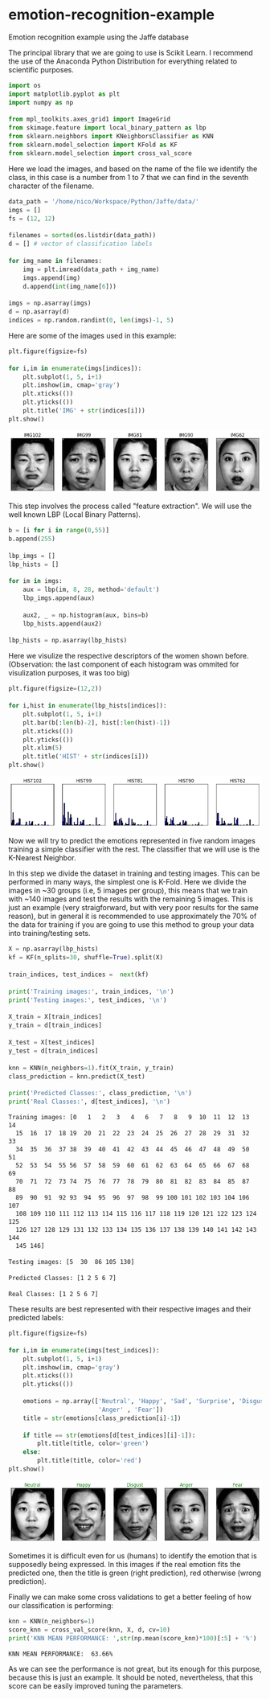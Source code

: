 # emotion-recognition-example

Emotion recognition example using the Jaffe database

The principal library that we are going to use is Scikit Learn. I recommend the use of the Anaconda Python Distribution for everything related to scientific purposes.

```python
import os
import matplotlib.pyplot as plt
import numpy as np

from mpl_toolkits.axes_grid1 import ImageGrid
from skimage.feature import local_binary_pattern as lbp
from sklearn.neighbors import KNeighborsClassifier as KNN
from sklearn.model_selection import KFold as KF
from sklearn.model_selection import cross_val_score
```

Here we load the images, and based on the name of the file we identify the class, in this case is a number from 1 to 7 that we can find in the seventh character of the filename.

```python
data_path = '/home/nico/Workspace/Python/Jaffe/data/'
imgs = []
fs = (12, 12)

filenames = sorted(os.listdir(data_path))
d = [] # vector of classification labels

for img_name in filenames:
    img = plt.imread(data_path + img_name)
    imgs.append(img)
    d.append(int(img_name[6]))

imgs = np.asarray(imgs)
d = np.asarray(d)
indices = np.random.randint(0, len(imgs)-1, 5)
```

Here are some of the images used in this example:

```python
plt.figure(figsize=fs)

for i,im in enumerate(imgs[indices]):
    plt.subplot(1, 5, i+1)
    plt.imshow(im, cmap='gray')
    plt.xticks(())
    plt.yticks(())
    plt.title('IMG' + str(indices[i]))
plt.show()
```

![png](figures/output_4_0.png)

This step involves the process called "feature extraction". We will use the well known LBP (Local Binary Patterns).

```python
b = [i for i in range(0,55)]
b.append(255)

lbp_imgs = []
lbp_hists = []

for im in imgs:
    aux = lbp(im, 8, 28, method='default')
    lbp_imgs.append(aux)
    
    aux2, _ = np.histogram(aux, bins=b)
    lbp_hists.append(aux2)

lbp_hists = np.asarray(lbp_hists)
```

Here we visulize the respective descriptors of the women shown before. (Observation: the last component of each histogram was ommited for visulization purposes, it was too big)


```python
plt.figure(figsize=(12,2))

for i,hist in enumerate(lbp_hists[indices]):
    plt.subplot(1, 5, i+1)
    plt.bar(b[:len(b)-2], hist[:len(hist)-1])
    plt.xticks(())
    plt.yticks(())
    plt.xlim(5)
    plt.title('HIST' + str(indices[i]))
plt.show()
```


![png](figures/output_8_0.png)


Now we will try to predict the emotions represented in five random images training a simple classifier with the rest. The classifier that we will use is the K-Nearest Neighbor.

In this step we divide the dataset in training and testing images. This can be performed in many ways, the simplest one is K-Fold. Here we divide the images in ~30 groups (i.e, 5 images per group), this means that we train with ~140 images and test the results with the remaining 5 images. This is just an example (very straigforward, but with very poor results for the same reason), but in general it is recommended to use approximately the 70% of the data for training if you are going to use this method to group your data into training/testing sets.

```python
X = np.asarray(lbp_hists)
kf = KF(n_splits=30, shuffle=True).split(X)

train_indices, test_indices =  next(kf)

print('Training images:', train_indices, '\n')
print('Testing images:', test_indices, '\n')

X_train = X[train_indices]
y_train = d[train_indices]

X_test = X[test_indices]
y_test = d[train_indices]

knn = KNN(n_neighbors=1).fit(X_train, y_train)
class_prediction = knn.predict(X_test)

print('Predicted Classes:', class_prediction, '\n')
print('Real Classes:', d[test_indices], '\n')
```

    Training images: [0   1   2   3   4   6   7   8   9  10  11  12  13  14
      15  16  17  18 19  20  21  22  23  24  25  26  27  28  29  31  32  33
      34  35  36  37 38  39  40  41  42  43  44  45  46  47  48  49  50  51
      52  53  54  55 56  57  58  59  60  61  62  63  64  65  66  67  68  69
      70  71  72  73 74  75  76  77  78  79  80  81  82  83  84  85  87  88
      89  90  91  92 93  94  95  96  97  98  99 100 101 102 103 104 106 107
      108 109 110 111 112 113 114 115 116 117 118 119 120 121 122 123 124 125
      126 127 128 129 131 132 133 134 135 136 137 138 139 140 141 142 143 144
      145 146] 
    
    Testing images: [5  30  86 105 130] 
    
    Predicted Classes: [1 2 5 6 7] 
    
    Real Classes: [1 2 5 6 7] 
    
These results are best represented with their respective images and their predicted labels:

```python
plt.figure(figsize=fs)

for i,im in enumerate(imgs[test_indices]):
    plt.subplot(1, 5, i+1)
    plt.imshow(im, cmap='gray')
    plt.xticks(())
    plt.yticks(())
    
    emotions = np.array(['Neutral', 'Happy', 'Sad', 'Surprise', 'Disgust',
                         'Anger' , 'Fear'])
    title = str(emotions[class_prediction[i]-1])
    
    if title == str(emotions[d[test_indices][i]-1]):
        plt.title(title, color='green')
    else:
        plt.title(title, color='red')
plt.show()
```


![png](figures/output_12_0.png)


Sometimes it is difficult even for us (humans) to identify the emotion that is supposedly being expressed. In this images if the real emotion fits the predicted one, then the title is green (right prediction), red otherwise (wrong prediction).

Finally we can make some cross validations to get a better feeling of how our classification is performing:

```python
knn = KNN(n_neighbors=1)
score_knn = cross_val_score(knn, X, d, cv=10)
print('KNN MEAN PERFORMANCE: ',str(np.mean(score_knn)*100)[:5] + '%')
```

    KNN MEAN PERFORMANCE:  63.66%

As we can see the performance is not great, but its enough for this purpose, because this is just an example. It should be noted, nevertheless, that this score can be easily improved tuning the parameters.